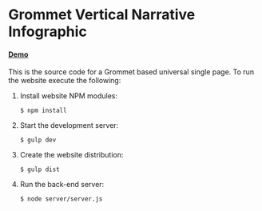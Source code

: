 # Grommet Vertical Narrative Infographic

#### [Demo](https://grommet-vertical-hpinc.herokuapp.com/)

This is the source code for a Grommet based universal single page. To run the website execute the following:

  1. Install website NPM modules:

      ```
      $ npm install
      ```

  2. Start the development server:

      ```
      $ gulp dev
      ```

  3. Create the website distribution:

      ```
      $ gulp dist
      ```

  4. Run the back-end server:

      ```
      $ node server/server.js
      ```
